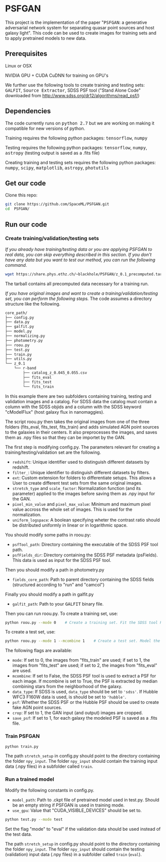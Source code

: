 # PSFGAN

This project is the implementation of the paper "<tt>PSFGAN</tt>: a generative adversarial network system for separating quasar point sources and host galaxy light". This code can be used to create images for training sets and to apply pretrained models to new data.

## Prerequisites
Linux or OSX

NVIDIA GPU + CUDA CuDNN for training on GPU's

We further use the following tools to create training and testing sets:
<tt>GALFIT</tt>, <tt>Source Extractor</tt>, SDSS PSF tool ("Stand Alone Code" downloaded from http://www.sdss.org/dr12/algorithms/read_psf/)

## Dependencies
The code currently runs on <tt>python 2.7</tt> but we are working on making it compatible for new versions of python.

Training requires the following python packages: <tt>tensorflow</tt>, <tt>numpy</tt>

Testing requires the following python packages: <tt>tensorflow</tt>, <tt>numpy</tt>, <tt>astropy</tt> (testing output is saved as a .fits file)

Creating training and testing sets requires the following python packages: <tt>numpy</tt>, <tt>scipy</tt>, <tt>matplotlib</tt>, <tt>astropy</tt>, <tt>photutils</tt>

## Get our code
Clone this repo:
```bash
git clone https://github.com/SpaceML/PSFGAN.git
cd  PSFGAN/
```

## Run our code

### Create training/validation/testing sets
*If you already have training/testing data or you are applying PSFGAN to real data, you can skip everything described in this section. If you don't have any data but you want to test our method, you can run the following command.*

```bash
wget https://share.phys.ethz.ch/~blackhole/PSFGAN/z_0.1_precomputed.tar.gz
```
The tarball contains all precomputed data necessary for a training run. 

*If you have original images and want to create a training/validation/testing set, you can perform the following steps.*
The code assumes a directory structure like the following.
```bash
core_path/
├── config.py
├── data.py
├── galfit.py
├── model.py
├── normalizing.py
├── photometry.py
├── roou.py
├── test.py
├── train.py
├── utils.py
└── z_0.1
    └── r-band
        ├── catalog_z_0.045_0.055.csv
        ├── fits_eval
        ├── fits_test
        └── fits_train
```
In this example there are two subfolders containing training, testing and validation images and a catalog. For SDSS data the catalog must contain a column with the SDSS objids and a column with the SDSS keyword "cModelFlux" (host galaxy flux in nanomaggies). 

The script roou.py then takes the original images from one of the three folders (fits_eval, fits_test, fits_train) and adds simulated AGN point sources to the galaxies in their centers. It also preprocesses the images, and saves them as .npy files so that they can be importet by the GAN.

The first step is modifying config.py. The parameters relevant for creating a training/testing/validation set are the following.
* ```redshift```: Unique identifier used to distinguish different datasets by redshift.
* ```filter_```: Unique identifier to distinguish different datasets by filters.
* ```ext```: Custom extension for folders to differentiate setups. This allows a User to create different test sets from the same original images.
* ```stretch_type``` and ```scale_factor```: Normalization function (and its parameter) applied to the images before saving them as .npy input for the GAN.
* ```pixel_min_value``` and  ```pixel_max_value```: Minimum and maximum pixel value accross the whole set of images. This is used for the normalization.
* ```uniform_logspace```: A boolean specifying wheter the contrast ratio should be distributed uniformly in linear or in logarithmic space.


You should modify some paths in roou.py:
* ```psfTool_path```: Directory containing the executable of the SDSS PSF tool path.
* ```psfFields_dir```: Directory containing the SDSS PSF metadata (psFields). This data is used as input for the SDSS PSF tool. 

Then you should modify a path in photometry.py
* ```fields_core_path```: Path to parent directory containing the SDSS fields (structured according to "run" and "camcol")

Finally you should modify a path in galfit.py
* ```galfit_path```: Path to your <tt>GALFIT</tt> binary file.


Then you can run roou.py. To create a training set, use:
```bash
python roou.py --mode 0    # Create a training set. Fit the SDSS tool PSF by three gaussians to model the PSF.

```

To create a test set, use:
```bash
python roou.py --mode 1 --mcombine 1    # Create a test set. Model the PSF by median-combining stars.
```

The following flags are available:
* ```mode```: If set to 0, the images from "fits_train" are used; if set to 1, the images from "fits_test" are used; if set to 2, the images from "fits_eval" are used.
* ```mcombine```: If set to False, the SDSS PSF tool is used to extract a PSF for each image. If mcombine is set to True, the PSF is extracted by median combining stars from the neighborhood of the galaxy.
* ```data_type```: If SDSS is used, ```data_type``` should be set to ```'sdss'```. If Hubble WFC3 F160W data is used, is should be set to ```'hubble'```.
* ```psf```: Whether the SDSS PSF or the Hubble PSF should be used to create fake AGN point sources.
* ```crop```: If set to 1, the GAN input (and output) images are cropped.
* ```save_psf```: If set to 1, for each galaxy the modeled PSF is saved as a .fits file.


### Train PSFGAN
```bash
python train.py
```
The path ```stretch_setup``` in config.py should point to the directory containing the folder ```npy_input```. The folder ```npy_input``` should contain the training input data (.npy files) in a subfolder called ```train```.

### Run a trained model
Modify the following constants in config.py.
* ```model_path```: Path to .ckpt file of pretrained model used in test.py. Should be an empty string if PSFGAN is used in training mode.
* ```use_gpu```: Value that "CUDA_VISIBLE_DEVICES" should be set to.

```bash
python test.py --mode test
```
Set the flag "mode" to "eval" if the validation data should be used instead of the test data.

The path ```stretch_setup``` in config.py should point to the directory containing the folder ```npy_input```. The folder ```npy_input``` should contain the testing (validation) input data (.npy files) in a subfolder called ```train``` (```eval```).
